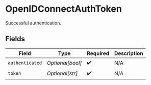 # OpenIDConnectAuthToken

Successful authentication.


## Fields

| Field              | Type               | Required           | Description        |
| ------------------ | ------------------ | ------------------ | ------------------ |
| `authenticated`    | *Optional[bool]*   | :heavy_check_mark: | N/A                |
| `token`            | *Optional[str]*    | :heavy_check_mark: | N/A                |